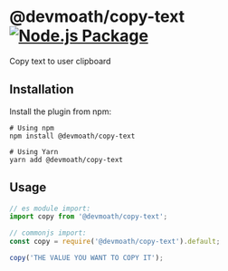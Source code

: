 # @devmoath/copy-text [![Node.js Package](https://github.com/DevMoath/copy-text/actions/workflows/npm-publish.yml/badge.svg)](https://github.com/DevMoath/copy-text/actions/workflows/npm-publish.yml)

Copy text to user clipboard

## Installation

Install the plugin from npm:

```shell
# Using npm
npm install @devmoath/copy-text

# Using Yarn
yarn add @devmoath/copy-text
```

## Usage

```javascript
// es module import:
import copy from '@devmoath/copy-text';

// commonjs import:
const copy = require('@devmoath/copy-text').default;

copy('THE VALUE YOU WANT TO COPY IT');
```
